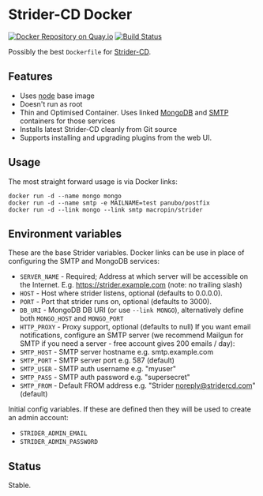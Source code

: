 # Strider-CD Docker 

[![Docker Repository on Quay.io](https://quay.io/repository/macropin/strider/status "Docker Repository on Quay.io")](https://quay.io/repository/macropin/strider)
[![Build Status](https://travis-ci.org/macropin/docker-strider.svg?branch=master)](https://travis-ci.org/macropin/docker-strider)

Possibly the best `Dockerfile` for [Strider-CD](https://github.com/Strider-CD/strider).

## Features

- Uses [node](https://registry.hub.docker.com/_/node/) base image
- Doesn't run as root
- Thin and Optimised Container. Uses linked [MongoDB](https://registry.hub.docker.com/_/mongo/) and [SMTP](https://registry.hub.docker.com/u/panubo/postfix/) containers for those services
- Installs latest Strider-CD cleanly from Git source
- Supports installing and upgrading plugins from the web UI.

## Usage

The most straight forward usage is via Docker links: 

```
docker run -d --name mongo mongo
docker run -d --name smtp -e MAILNAME=test panubo/postfix
docker run -d --link mongo --link smtp macropin/strider
```

## Environment variables

These are the base Strider variables. Docker links can be use in place of configuring the SMTP and MongoDB services:

- `SERVER_NAME` - Required; Address at which server will be accessible on the Internet. E.g. https://strider.example.com (note: no trailing slash)
- `HOST` - Host where strider listens, optional (defaults to 0.0.0.0).
- `PORT` - Port that strider runs on, optional (defaults to 3000).
- `DB_URI` - MongoDB DB URI (or use `--link MONGO`), alternatively define both `MONGO_HOST` and `MONGO_PORT`
- `HTTP_PROXY` - Proxy support, optional (defaults to null)
If you want email notifications, configure an SMTP server (we recommend Mailgun for SMTP if you need a server - free account gives 200 emails / day):
- `SMTP_HOST` - SMTP server hostname e.g. smtp.example.com
- `SMTP_PORT` - SMTP server port e.g. 587 (default)
- `SMTP_USER` - SMTP auth username e.g. "myuser"
- `SMTP_PASS` - SMTP auth password e.g. "supersecret"
- `SMTP_FROM` - Default FROM address e.g. "Strider noreply@stridercd.com" (default)

Initial config variables. If these are defined then they will be used to create an admin account:

- `STRIDER_ADMIN_EMAIL`
- `STRIDER_ADMIN_PASSWORD`

## Status

Stable.
